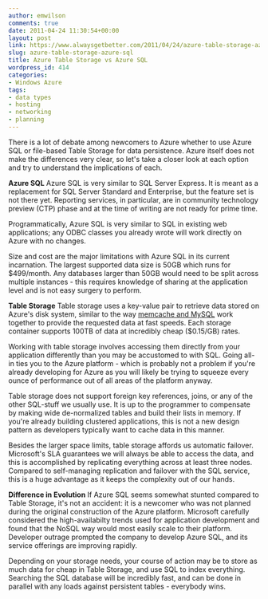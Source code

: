 ```yaml
---
author: emwilson
comments: true
date: 2011-04-24 11:30:54+00:00
layout: post
link: https://www.alwaysgetbetter.com/2011/04/24/azure-table-storage-azure-sql/
slug: azure-table-storage-azure-sql
title: Azure Table Storage vs Azure SQL
wordpress_id: 414
categories:
- Windows Azure
tags:
- data types
- hosting
- networking
- planning
---
```


There is a lot of debate among newcomers to Azure whether to use Azure SQL or file-based Table Storage for data persistence. Azure itself does not make the differences very clear, so let's take a closer look at each option and try to understand the implications of each.

**Azure SQL**
Azure SQL is very similar to SQL Server Express. It is meant as a replacement for SQL Server Standard and Enterprise, but the feature set is not there yet. Reporting services, in particular, are in community technology preview (CTP) phase and at the time of writing are not ready for prime time.

Programmatically, Azure SQL is very similar to SQL in existing web applications; any ODBC classes you already wrote will work directly on Azure with no changes.

Size and cost are the major limitations with Azure SQL in its current incarnation. The largest supported data size is 50GB which runs for $499/month. Any databases larger than 50GB would need to be split across multiple instances - this requires knowledge of sharing at the application level and is not easy surgery to perform.

**Table Storage**
Table storage uses a key-value pair to retrieve data stored on Azure's disk system, similar to the way [memcache and MySQL](/blog/2011/04/18/memcache-mysql/) work together to provide the requested data at fast speeds. Each storage container supports 100TB of data at incredibly cheap ($0.15/GB) rates.

Working with table storage involves accessing them directly from your application differently than you may be accustomed to with SQL. Going all-in ties you to the Azure platform - which is probably not a problem if you're already developing for Azure as you will likely be trying to squeeze every ounce of performance out of all areas of the platform anyway.

Table storage does not support foreign key references, joins, or any of the other SQL-stuff we usually use. It is up to the programmer to compensate by making wide de-normalized tables and build their lists in memory. If you're already building clustered applications, this is not a new design pattern as developers typically want to cache data in this manner.

Besides the larger space limits, table storage affords us automatic failover. Microsoft's SLA guarantees we will always be able to access the data, and this is accomplished by replicating everything across at least three nodes. Compared to self-managing replication and failover with the SQL service, this is a huge advantage as it keeps the complexity out of our hands.

**Difference in Evolution**
If Azure SQL seems somewhat stunted compared to Table Storage, it's not an accident: it is a newcomer who was not planned during the original construction of the Azure platform. Microsoft carefully considered the high-availabilty trends used for application development and found that the NoSQL way would most easily scale to their platform. Developer outrage prompted the company to develop Azure SQL, and its service offerings are improving rapidly.

Depending on your storage needs, your course of action may be to store as much data for cheap in Table Storage, and use SQL to index everything. Searching the SQL database will be incredibly fast, and can be done in parallel with any loads against persistent tables - everybody wins.
